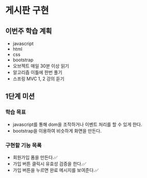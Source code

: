 # 게시판 구현

## 이번주 학습 계획

- javascript
- html
- css
- bootstrap
- 오브젝트 매일 30분 이상 읽기
- 알고리즘 이틀에 한번 풀기
- 스프링 MVC 1, 2 강의 듣기

## 1단계 미션

### 학습 목표

- javascript를 통해 dom을 조작하거나 이벤트 처리를 할 수 있게 한다.
- bootstrap을 이용하여 비슷하게 화면을 만든다.

### 구현할 기능 목록

- 회원가입 폼을 만든다.✅
- 가입 버튼 클릭시 유효성 검증을 한다.✅
- 가입 버튼을 누르면 완료 메시지를 보여준다.✅
